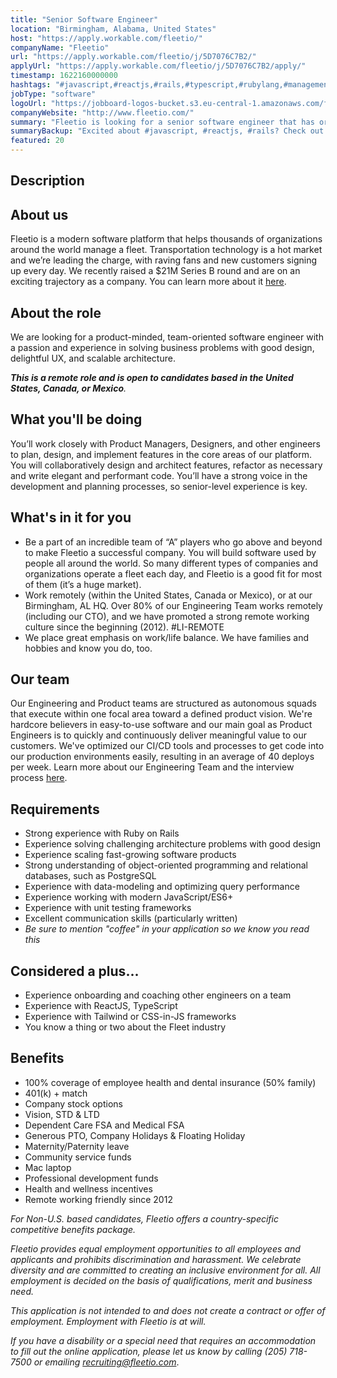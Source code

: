 ```yaml
---
title: "Senior Software Engineer"
location: "Birmingham, Alabama, United States"
host: "https://apply.workable.com/fleetio/"
companyName: "Fleetio"
url: "https://apply.workable.com/fleetio/j/5D7076C7B2/"
applyUrl: "https://apply.workable.com/fleetio/j/5D7076C7B2/apply/"
timestamp: 1622160000000
hashtags: "#javascript,#reactjs,#rails,#typescript,#rubylang,#management,#marketing,#ui/ux,#operations,#postgresql"
jobType: "software"
logoUrl: "https://jobboard-logos-bucket.s3.eu-central-1.amazonaws.com/fleetio"
companyWebsite: "http://www.fleetio.com/"
summary: "Fleetio is looking for a senior software engineer that has oriented software engineer with a passion and experience in solving business problems with good design, delightful UX, and scalable architecture."
summaryBackup: "Excited about #javascript, #reactjs, #rails? Check out this job post!"
featured: 20
---
```


## Description

## About us

Fleetio is a modern software platform that helps thousands of organizations around the world manage a fleet. Transportation technology is a hot market and we’re leading the charge, with raving fans and new customers signing up every day. We recently raised a $21M Series B round and are on an exciting trajectory as a company. You can learn more about it [here](https://bhamnow.com/2020/11/10/birmingham-based-company-fleetio-raises-21-million-in-funding/).

## About the role

We are looking for a product-minded, team-oriented software engineer with a passion and experience in solving business problems with good design, delightful UX, and scalable architecture.

_**This is a remote role and is open to candidates based in the United States, Canada, or Mexico**._

## What you'll be doing

You’ll work closely with Product Managers, Designers, and other engineers to plan, design, and implement features in the core areas of our platform. You will collaboratively design and architect features, refactor as necessary and write elegant and performant code. You’ll have a strong voice in the development and planning processes, so senior-level experience is key.

## What's in it for you

*   Be a part of an incredible team of “A” players who go above and beyond to make Fleetio a successful company. You will build software used by people all around the world. So many different types of companies and organizations operate a fleet each day, and Fleetio is a good fit for most of them (it’s a huge market).
*   Work remotely (within the United States, Canada or Mexico), or at our Birmingham, AL HQ. Over 80% of our Engineering Team works remotely (including our CTO), and we have promoted a strong remote working culture since the beginning (2012). #LI-REMOTE
*   We place great emphasis on work/life balance. We have families and hobbies and know you do, too.

## Our team

Our Engineering and Product teams are structured as autonomous squads that execute within one focal area toward a defined product vision. We're hardcore believers in easy-to-use software and our main goal as Product Engineers is to quickly and continuously deliver meaningful value to our customers. We've optimized our CI/CD tools and processes to get code into our production environments easily, resulting in an average of 40 deploys per week. Learn more about our Engineering Team and the interview process [here](http://www.fleetio.com/careers/engineering).

## Requirements

*   Strong experience with Ruby on Rails
*   Experience solving challenging architecture problems with good design
*   Experience scaling fast-growing software products
*   Strong understanding of object-oriented programming and relational databases, such as PostgreSQL
*   Experience with data-modeling and optimizing query performance
*   Experience working with modern JavaScript/ES6+
*   Experience with unit testing frameworks
*   Excellent communication skills (particularly written)
*   _Be sure to mention "coffee" in your application so we know you read this_

## Considered a plus...

*   Experience onboarding and coaching other engineers on a team
*   Experience with ReactJS, TypeScript
*   Experience with Tailwind or CSS-in-JS frameworks
*   You know a thing or two about the Fleet industry

## Benefits

*   100% coverage of employee health and dental insurance (50% family)
*   401(k) + match
*   Company stock options
*   Vision, STD & LTD
*   Dependent Care FSA and Medical FSA
*   Generous PTO, Company Holidays & Floating Holiday
*   Maternity/Paternity leave
*   Community service funds
*   Mac laptop
*   Professional development funds
*   Health and wellness incentives
*   Remote working friendly since 2012

_For Non-U.S. based candidates, Fleetio offers a country-specific competitive benefits package._

_Fleetio provides equal employment opportunities to all employees and applicants and prohibits discrimination and harassment. We celebrate diversity and are committed to creating an inclusive environment for all. All employment is decided on the basis of qualifications, merit and business need._

_This application is not intended to and does not create a contract or offer of employment. Employment with Fleetio is at will._

_If you have a disability or a special need that requires an accommodation to fill out the online application, please let us know by calling (205) 718-7500 or emailing [recruiting@fleetio.com](mailto:recruiting@fleetio.com)_.

